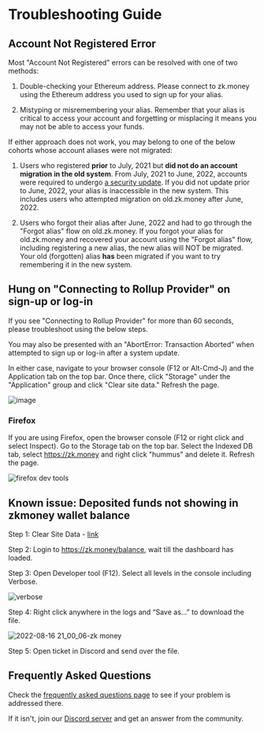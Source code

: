 # Troubleshooting Guide

## Account Not Registered Error

Most "Account Not Registered" errors can be resolved with one of two methods:

1. Double-checking your Ethereum address. Please connect to zk.money using the Ethereum address you used to sign up for your alias.

2. Mistyping or misremembering your alias. Remember that your alias is critical to access your account and forgetting or misplacing it means you may not be able to access your funds.

If either approach does not work, you may belong to one of the below cohorts whose account aliases were not migrated:

1. Users who registered **prior** to July, 2021 but **did not do an account migration in the old system**. From July, 2021 to June, 2022, accounts were required to undergo [a security update](june2021update.md). If you did not update prior to June, 2022, your alias is inaccessible in the new system. This includes users who attempted migration on old.zk.money after June, 2022.

2. Users who forgot their alias after June, 2022 and had to go through the "Forgot alias" flow on old.zk.money. If you forgot your alias for old.zk.money and recovered your account using the "Forgot alias" flow, including registering a new alias, the new alias will NOT be migrated. Your old (forgotten) alias **has** been migrated if you want to try remembering it in the new system.

###

## Hung on "Connecting to Rollup Provider" on sign-up or log-in

If you see "Connecting to Rollup Provider" for more than 60 seconds, please troubleshoot using the below steps.

You may also be presented with an "AbortError: Transaction Aborted" when attempted to sign up or log-in after a system update.

In either case, navigate to your browser console (F12 or Alt-Cmd-J) and the Application tab on the top bar. Once there, click "Storage" under the "Application" group and click "Clear site data." Refresh the page.

![image](https://user-images.githubusercontent.com/15220860/177643292-e39ce717-8a58-4916-ad51-74e10c7685d4.png)

### Firefox

If you are using Firefox, open the browser console (F12 or right click and select Inspect). Go to the Storage tab on the top bar. Select the Indexed DB tab, select https://zk.money and right click "hummus" and delete it. Refresh the page.

![firefox dev tools](https://user-images.githubusercontent.com/18372439/178279060-8c8b6d58-f0ae-4986-9649-390deaa611cb.png)

## Known issue: Deposited funds not showing in zkmoney wallet balance

Step 1: Clear Site Data - [link](#hung-on-connecting-to-rollup-provider-on-sign-up-or-log-in)

Step 2: Login to https://zk.money/balance, wait till the dashboard has loaded.

Step 3: Open Developer tool (F12). Select all levels in the console including Verbose.

![verbose](https://user-images.githubusercontent.com/4763902/184890333-a23068ae-d181-4038-8e28-f07b3e0f132d.png)


Step 4: Right click anywhere in the logs and “Save as…” to download the file.

![2022-08-16 21_00_06-zk money](https://user-images.githubusercontent.com/4763902/184889636-d2f84bfe-0dd1-4005-8573-c54f4b6a6d02.png)


Step 5: Open ticket in Discord and send over the file. 


## Frequently Asked Questions

Check the [frequently asked questions page](/how-aztec-works/faq) to see if your problem is addressed there.

If it isn't, join our [Discord server](https://discord.com/invite/UDtJr9u) and get an answer from the community.
